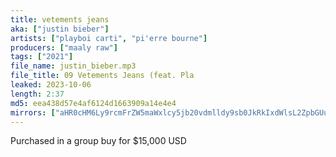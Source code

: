 ```yaml
---
title: vetements jeans
aka: ["justin bieber"]
artists: ["playboi carti", "pi'erre bourne"]
producers: ["maaly raw"]
tags: ["2021"]
file_name: justin_bieber.mp3
file_title: 09 Vetements Jeans (feat. Pla
leaked: 2023-10-06
length: 2:37
md5: eea438d57e4af6124d1663909a14e4e4
mirrors: ["aHR0cHM6Ly9rcmFrZW5maWxlcy5jb20vdmlldy9sb0JkRkIxdWlsL2ZpbGUuaHRtbA==", "aHR0cHM6Ly9kYnJlZS5vcmcvdi81MzZhZTU="]
---
```

Purchased in a group buy for $15,000 USD
